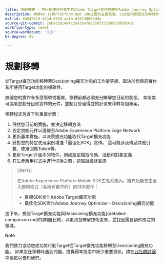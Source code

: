 ```yaml
---
title: 規劃移轉 — 將行動應用程式中的Adobe Target實作移轉到Adobe Journey Optimizer — 決策擴充功能
description: 瞭解at.js與Platform Web SDK之間的主要差異，以及如何規劃您的移轉作業。
exl-id: 86849319-d2ad-4338-aa1a-d307d8807d4a
source-git-commit: 2ebad2014d4c29a50af82328735258958893b42c
workflow-type: tm+mt
source-wordcount: '315'
ht-degree: 0%

---
```


# 規劃移轉

從Target擴充功能移轉至Decisioning擴充功能的工作量等級，取決於您目前實作和所使用Target功能的複雜性。

無論您的實作有多麼簡單或複雜，移轉前都必須充分瞭解您目前的狀態。 本指南可協助您劃分目前實作的元件，並制訂管理得宜的計畫來移轉每個專案。

移轉程式包含下列重要步驟：

1. 評估您目前的實施，並決定移轉方法
1. 設定初始元件以連線至Adobe Experience Platform Edge Network
1. 更新基本實施，以決策擴充功能取代Target擴充功能
1. 針對您的特定使用案例增強「最佳化SDK」實作。 這可能涉及傳遞其他引數、使用回應Token等。
1. 更新Target介面中的物件，例如設定檔指令碼、活動和對象定義
1. 在生產應用程式中進行切換之前，請驗證最終實施

>[!INFO]
>
>在Adobe Experience Platform Mobile SDK生態系統內，擴充功能會由匯入應用程式（名稱可能不同）的SDK實作：
>
> * **目標SDK**&#x200B;實作&#x200B;**Adobe Target擴充功能**
> * **最佳化SDK**&#x200B;實作&#x200B;**Adobe Journey Optimizer - Decisioning擴充功能**


接下來，檢閱Target擴充功能與Decisioning擴充功能](detailed-comparison.md)的詳細[比較，以更清楚瞭解技術差異，並找出需要額外關注的領域。

>[!NOTE]
>
>我們致力協助您成功將行動Target從Target擴充功能移轉至Decisioning擴充功能。 如果您在移轉時遇到問題，或覺得本指南中缺少重要資訊，請在[此社群討論](https://experienceleaguecommunities.adobe.com/t5/adobe-experience-platform-data/tutorial-discussion-migrate-adobe-target-to-mobile-sdk-on-edge/m-p/747484#M625)中張貼以告知我們。
